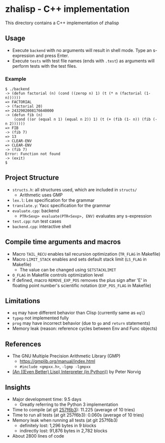 # zhalisp - C++ implementation
This directory contains a C++ implementation of zhalisp

## Usage
* Execute `backend` with no arguments will result in shell mode. Type an s-expression and press Enter. 
* Execute `tests` with test file names (ends with `.test`) as arguments will perform tests with the test files. 

### Example
```
$ ./backend 
-> (defun factorial (n) (cond ((zerop n) 1) (t (* n (factorial (1- n))))))
=> FACTORIAL
-> (factorial 20)
=> 2432902008176640000
-> (defun fib (n)
    (cond ((or (equal n 1) (equal n 2)) 1) (t (+ (fib (1- n)) (fib (- n 2))))))
=> FIB
-> (fib 7)
=> 13
-> CLEAR-ENV
=> CLEAR-ENV
-> (fib 7)
Error: Function not found
-> (exit)
$ 
```

## Project Structure
* `structs.h`: all structures used, which are included in `structs/`
	* Arithmetic uses GMP
* `lex.l`: Lex specification for the grammar
* `translate.y`: Yacc specification for the grammar
* `evaluate.cpp`: backend
	* `PTR<Sexp> evaluate(PTR<Sexp>, ENV)` evaluates any s-expression
* `test.cpp`: run test cases
* `backend.cpp`: interactive shell

## Compile time arguments and macros
* Macro `TAIL_RECU` enables tail recursion optimization (`TR_FLAG` in Makefile)
* Macro `LIMIT_STACK` enables and sets default stack limit (`LS_FLAG` in Makefile)
	* The value can be changed using `SETSTACKLIMIT`
* `O_FLAG` in Makefile controls optimization level
* If defined, macro `REMOVE_EXP_POS` removes the plus sign after 'E' in floating point number's scientific notation (`EXP_POS_FLAG` in Makefile)

## Limitations
* `eq` may have different behavior than Clisp (currently same as `eql`)
* `typep` not implemented fully
* `prog` may have incorrect behavior (due to `go` and `return` statements)
* Memory leak (reason: reference cycles between Env and Func objects)

## References
* The GNU Multiple Precision Arithmetic Library (GMP)
	* https://gmplib.org/manual/index.html
	* `#include <gmpxx.h>`, `-lgmp -lgmpxx`
* [(An ((Even Better) Lisp) Interpreter (in Python))](http://norvig.com/lispy2.html) by Peter Norvig

## Insights
* Major development time: 9.5 days
	* Greatly referring to the Python 3 implementation
* Time to compile (at git [257f6b3](https://github.com/lxylxy123456/zhalisp/commit/257f6b3abec4969f9c33c5645bd0a825139661b4)): 11.225 (average of 10 tries)
* Time to run all tests (at git 257f6b3): 0.060s (average of 10 tries)
* Memory leak when running all tests (at git 257f6b3)
	* definitely lost: 1,296 bytes in 9 blocks
	* indirectly lost: 91,876 bytes in 2,782 blocks
* About 2800 lines of code

